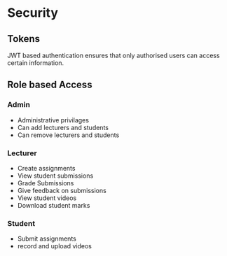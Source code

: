 # Security

## Tokens
JWT based authentication ensures that only authorised users can access certain information.

## Role based Access

### Admin
- Administrative privilages
- Can add lecturers and students
- Can remove lecturers and students

### Lecturer
- Create assignments
- View student submissions
- Grade Submissions
- Give feedback on submissions
- View student videos
- Download student marks

### Student
- Submit assignments
- record and upload videos